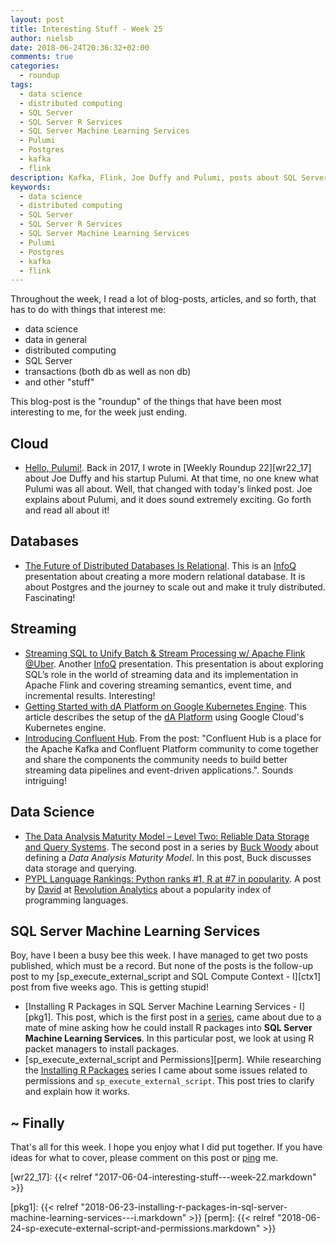 ```yaml
---
layout: post
title: Interesting Stuff - Week 25
author: nielsb
date: 2018-06-24T20:36:32+02:00
comments: true
categories:
  - roundup
tags:
  - data science
  - distributed computing
  - SQL Server
  - SQL Server R Services
  - SQL Server Machine Learning Services 
  - Pulumi
  - Postgres
  - kafka
  - flink
description: Kafka, Flink, Joe Duffy and Pulumi, posts about SQL Server Machine Learning Services, and other interesting topics.
keywords:
  - data science
  - distributed computing
  - SQL Server
  - SQL Server R Services
  - SQL Server Machine Learning Services 
  - Pulumi
  - Postgres
  - kafka
  - flink   
---
```


Throughout the week, I read a lot of blog-posts, articles, and so forth, that has to do with things that interest me:

* data science
* data in general
* distributed computing
* SQL Server
* transactions (both db as well as non db)
* and other "stuff"

This blog-post is the "roundup" of the things that have been most interesting to me, for the week just ending.

<!--more-->

## Cloud

* [Hello, Pulumi!][1]. Back in 2017, I wrote in [Weekly Roundup 22][wr22_17] about Joe Duffy and his startup Pulumi. At that time, no one knew what Pulumi was all about. Well, that changed with today's linked post. Joe explains about Pulumi, and it does sound extremely exciting. Go forth and read all about it!

## Databases

* [The Future of Distributed Databases Is Relational][2]. This is an [InfoQ][2] presentation about creating a more modern relational database. It is about Postgres and the journey to scale out and make it truly distributed. Fascinating!

## Streaming

* [Streaming SQL to Unify Batch & Stream Processing w/ Apache Flink @Uber][3]. Another [InfoQ][iq] presentation. This presentation is about exploring SQL’s role in the world of streaming data and its implementation in Apache Flink and covering streaming semantics, event time, and incremental results. Interesting!
* [Getting Started with dA Platform on Google Kubernetes Engine][4]. This article describes the setup of the [dA Platform][5] using Google Cloud's Kubernetes engine.
* [Introducing Confluent Hub][6].  From the post: "Confluent Hub is a place for the Apache Kafka and Confluent Platform community to come together and share the components the community needs to build better streaming data pipelines and event-driven applications.". Sounds intriguing!

## Data Science

* [The Data Analysis Maturity Model – Level Two: Reliable Data Storage and Query Systems][7]. The second post in a series by [Buck Woody][buckw] about defining a *Data Analysis Maturity Model*. In this post, Buck discusses data storage and querying.
* [PYPL Language Rankings: Python ranks #1, R at #7 in popularity][8]. A post by [David][revod] at [Revolution Analytics][re] about a popularity index of programming languages.

## SQL Server Machine Learning Services

Boy, have I been a busy bee this week. I have managed to get two posts published, which must be a record. But none of the posts is the follow-up post to my [sp_execute_external_script and SQL Compute Context - I][ctx1] post from five weeks ago. This is getting stupid!

* [Installing R Packages in SQL Server Machine Learning Services - I][pkg1]. This post, which is the first post in a [series](/sql_server_ml_services_install_packages), came about due to a mate of mine asking how he could install R packages into **SQL Server Machine Learning Services**. In this particular post, we look at using R packet managers to install packages.
* [sp_execute_external_script and Permissions][perm]. While researching the [Installing R Packages](/sql_server_ml_services_install_packages) series I came about some issues related to permissions and `sp_execute_external_script`. This post tries to clarify and explain how it works.

## ~ Finally

That's all for this week. I hope you enjoy what I did put together. If you have ideas for what to cover, please comment on this post or [ping][ma] me.

[ma]: mailto:niels.it.berglund@gmail.com
[mp]: https://blog.acolyer.org
[iq]: https://www.infoq.com/
[ew]: http://sqlonice.com/
[re]: http://blog.revolutionanalytics.com
[sqsk]: https://www.sqlskills.com
[mdaveyblog]: https://mdavey.wordpress.com/

[jovpop]: https://twitter.com/JovanPop_MSFT
[bobw]: https://twitter.com/bobwardms
[revod]: https://twitter.com/revodavid
[lonny]: https://twitter.com/sqL_handLe
[ewtw]: https://twitter.com/sqlOnIce
[buckw]: https://twitter.com/BuckWoodyMSFT
[mattw]: https://twitter.com/matthewwarren
[murba]: https://twitter.com/muratdemirbas
[daveda]: https://twitter.com/davidthecoder
[adcol]: https://twitter.com/adriancolyer
[jesrod]: https://twitter.com/jrdothoughts
[tomaz]: https://twitter.com/tomaz_tsql
[dataart]: https://twitter.com/dataartisans
[luis]: https://twitter.com/luis_de_sousa
[benstop]: https://twitter.com/benstopford
[conflu]: https://twitter.com/confluentinc
[tylert]: https://twitter.com/tyler_treat
[andrewng]: https://twitter.com/AndrewYNg
[lawr]: https://twitter.com/bytezn
[jue]: https://twitter.com/b0rk
[yan]: https://twitter.com/theburningmonk
[danny]: https://twitter.com/g9yuayon
[rmoff]: https://twitter.com/rmoff
[ryansw]: https://twitter.com/ryanswanstrom
[pabloc]: https://twitter.com/pabloc_ds
[mklep]: https://twitter.com/martinkl
[mdavey]: https://twitter.com/matt_davey


[wr22_17]: {{< relref "2017-06-04-interesting-stuff---week-22.markdown" >}}


<!-- [series1]: <> (/sql_server_2k16_r_services) -->
<!-- [series2]: <> (/sql_server_ml_services_install_packages) -->

[pkg1]: {{< relref "2018-06-23-installing-r-packages-in-sql-server-machine-learning-services---i.markdown" >}}
[perm]: {{< relref "2018-06-24-sp-execute-external-script-and-permissions.markdown" >}}

[1]: http://joeduffyblog.com/2018/06/18/hello-pulumi/
[2]: https://www.infoq.com/presentations/future-distributed-database-relational
[3]: https://www.infoq.com/presentations/sql-streaming-apache-flink
[4]: https://data-artisans.com/blog/getting-started-with-da-platform-on-google-kubernetes-engine
[5]: https://data-artisans.com/platform
[6]: https://www.confluent.io/blog/introducing-confluent-hub/
[7]: https://blogs.msdn.microsoft.com/buckwoody/2018/06/20/the-data-analysis-maturity-model-level-two-reliable-data-storage-and-query-systems/
[8]: http://blog.revolutionanalytics.com/2018/06/pypl-programming-language-trends.html

